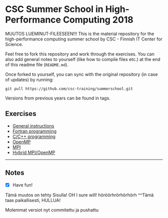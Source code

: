 # CSC Summer School in High-Performance Computing 2018

MUUTOS LUEMINUT-FILEESEEN!!!
This is the material repository for the high-performance computing summer school by CSC - Finnish IT Center for Science.

Feel free to fork this repository and work through the exercises. You can also add general notes to yourself (like how to compile files etc.) at the end of this readme file (`README.md`). 

Once forked to yourself, you can sync with the original repository (in case of updates) by running:
```
git pull https://github.com/csc-training/summerschool.git
```

Versions from previous years can be found in tags.

## Exercises

 - [General instructions](exercise-instructions.md)
 - [Fortran programming](programming/fortran)
 - [C/C++ programming](programming/c)
 - [OpenMP](openmp)
 - [MPI](mpi)
 - [Hybrid MPI/OpenMP](hybrid)

---
## Notes
- [x] Have fun!

Tämä muutos on tehty Sisulla!
OH I sure will! höröörhrörhörhörh
^^Tämä taas paikallisesti, HULLUA!

Molemmat versiot nyt commitettu ja pushattu
